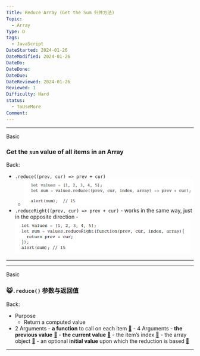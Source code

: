 ```yaml
---
Title: Reduce Array (Get the Sum 归并方法)
Topic:
  - Array
Type: D
tags:
  - JavaScript
DateStarted: 2024-01-26
DateModified: 2024-01-26
DateDo:
DateDone:
DateDue:
DateReviewed: 2024-01-26
Reviewed: 1
Difficulty: Hard
status:
  - ToUseMore
Comment:
---
```


---

Basic

### Get the `sum` value of all items in an Array

Back:

- `.reduce((prev, cur) => prev + cur)`
  - ![](z-Assets/1691312206123.png)
- `.reduceRight((prev, cur) => prev + cur)` - works in the same way, just in the opposite direction - ![](z-Assets/1691312257363.png)
<!--ID: 1706600287415-->

---

<!--SR:!2024-02-01,3,250-->

---

Basic

### 😺`.reduce()` 参数与返回值

Back:

- Purpose
  - Return a computed value
- 2 Arguments - **a function** to call on each item [📌](obsidian://jump-to-pdf?pdf=ProJS%2FC6-Collection%20Reference%20Type.pdf&annotate=ef32b89b-137a-4299) - 4 Arguments - **the previous value** [📌](obsidian://jump-to-pdf?pdf=ProJS%2FC6-Collection%20Reference%20Type.pdf&annotate=82d14c01-3f3e-f40a) - **the current value** [📌](obsidian://jump-to-pdf?pdf=ProJS%2FC6-Collection%20Reference%20Type.pdf&annotate=2a37a043-94d3-6036) - the item’s index [📌](obsidian://jump-to-pdf?pdf=ProJS%2FC6-Collection%20Reference%20Type.pdf&annotate=620a7f99-e301-6fd1) - the array object [📌](obsidian://jump-to-pdf?pdf=ProJS%2FC6-Collection%20Reference%20Type.pdf&annotate=1fc6464f-49da-aa80) - an optional **initial value** upon which the reduction is based [📌](obsidian://jump-to-pdf?pdf=ProJS%2FC6-Collection%20Reference%20Type.pdf&annotate=27095b3b-0310-a322)
<!--ID: 1706600287419-->

---

<!--SR:!2024-01-30,1,230-->

